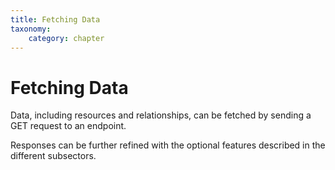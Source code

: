 ```yaml
---
title: Fetching Data
taxonomy:
    category: chapter
---
```


# Fetching Data


Data, including resources and relationships, can be fetched by sending a GET request to an endpoint.

Responses can be further refined with the optional features described in the different subsectors.